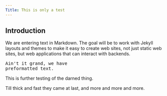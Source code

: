 ```yaml
---
Title: This is only a test
---
```


## Introduction

We are entering text in Markdown. The goal will be to work with Jekyll layouts
and themes to make it easy to create web sites, not just static web sites,
but web applications that can interact with backends.

<pre>
Ain't it grand, we have
preformatted text.
</pre>

<script src="https://code.jquery.com/jquery-3.1.1.min.js"></script>

<script>
console.log('foo');
</script>

This is further testing of the darned thing.

Till thick and fast they came at last,
and more and more and more.
